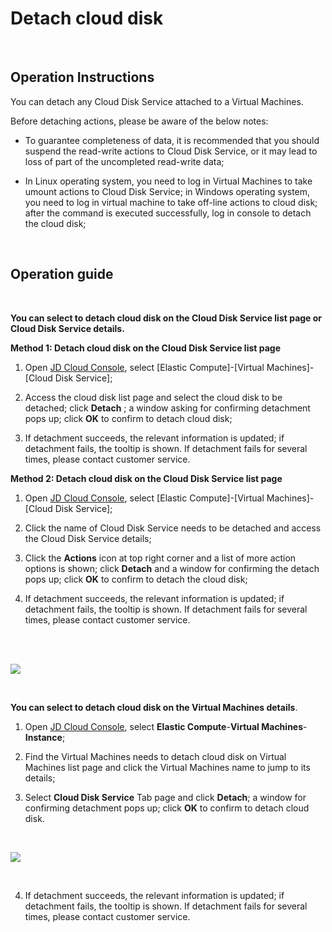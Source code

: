 # Detach cloud disk

<br>

##  Operation Instructions

You can detach any Cloud Disk Service attached to a Virtual Machines.

Before detaching actions, please be aware of the below notes:



- To guarantee completeness of data, it is recommended that you should suspend the read-write actions to Cloud Disk Service, or it may lead to loss of part of the uncompleted read-write data;



- In Linux operating system, you need to log in Virtual Machines to take umount actions to Cloud Disk Service; in Windows operating system, you need to log in virtual machine to take off-line actions to cloud disk; after the command is executed successfully, log in console to detach the cloud disk;


<br>

##  Operation guide
<br>

**You can select to detach cloud disk on the Cloud Disk Service list page or Cloud Disk Service details.**

**Method 1: Detach cloud disk on the Cloud Disk Service list page**

1. Open [JD Cloud Console](https://console.jdcloud.com/), select [Elastic Compute]-[Virtual Machines]-[Cloud Disk Service];

2. Access the cloud disk list page and select the cloud disk to be detached; click **Detach** ; a window asking for confirming detachment pops up; click **OK** to confirm to detach cloud disk;

3. If detachment succeeds, the relevant information is updated; if detachment fails, the tooltip is shown. If detachment fails for several times, please contact customer service.

**Method 2: Detach cloud disk on the Cloud Disk Service list page**

1. Open [JD Cloud Console](https://console.jdcloud.com/), select [Elastic Compute]-[Virtual Machines]-[Cloud Disk Service];

2. Click the name of Cloud Disk Service needs to be detached and access the Cloud Disk Service details;

3. Click the **Actions** icon at top right corner and a list of more action options is shown; click **Detach** and a window for confirming the detach pops up; click **OK** to confirm to detach the cloud disk;

4. If detachment succeeds, the relevant information is updated; if detachment fails, the tooltip is shown. If detachment fails for several times, please contact customer service.

<br>
<br>

![](https://github.com/jdcloudcom/cn/blob/edit/image/Elastic-Compute/CloudDisk/cloud-disk/cloud-disk-016.jpg)

<br>

**You can select to detach cloud disk on the Virtual Machines details**.

1. Open [JD Cloud Console](https://console.jdcloud.com/), select **Elastic Compute**-**Virtual Machines**-**Instance**;

2. Find the Virtual Machines needs to detach cloud disk on Virtual Machines list page and click the Virtual Machines name to jump to its details;

3. Select **Cloud Disk Service** Tab page and click **Detach**; a window for confirming detachment pops up; click **OK** to confirm to detach cloud disk.

<br>

![](https://github.com/jdcloudcom/cn/blob/edit/image/Elastic-Compute/CloudDisk/cloud-disk/cloud-disk-017.png)

<br>

4. If detachment succeeds, the relevant information is updated; if detachment fails, the tooltip is shown. If detachment fails for several times, please contact customer service.

